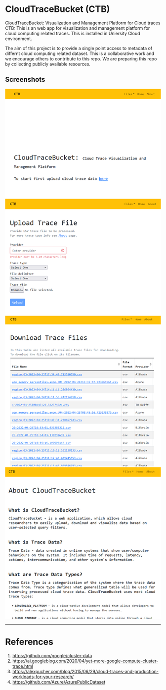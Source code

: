 # CloudTraceBucket (CTB)

CloudTraceBucket: Visualization and Management Platform for Cloud traces    
CTB: This is an web app for visualization and management platform for cloud computing related traces.
This is installed in Uniersity Cloud environment. 

The aim of this project is to provide a single point access to metadata of differnt cloud computing related dataset.
This is a collaborative work and we encourage others to contribute to this repo. We are preparing this repo by collecting publicly available resources.

## Screenshots 
![Home](doc/img/screeshot-home.PNG)
![Upload](doc/img/screeshot2-upload.PNG)
![Download](doc/img/screeshot3-download.PNG)
![About](doc/img/screeshot4-about.PNG)

---  
# References
1. https://github.com/google/cluster-data 
2. https://ai.googleblog.com/2020/04/yet-more-google-compute-cluster-trace.html
3. https://alexpucher.com/blog/2015/06/29/cloud-traces-and-production-workloads-for-your-research/ 
4. https://github.com/Azure/AzurePublicDataset  
